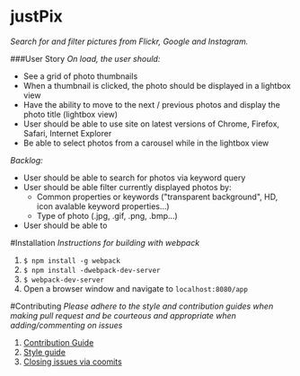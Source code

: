 # justPix
*Search for and filter pictures from Flickr, Google and Instagram.*

###User Story
*On load, the user should:*
- See a grid of photo thumbnails
- When a thumbnail is clicked, the photo should be displayed in a lightbox view
- Have the ability to move to the next / previous photos and display the photo title (lightbox view)
- User should be able to use site on latest versions of Chrome, Firefox, Safari, Internet Explorer
- Be able to select photos from a carousel while in the lightbox view

*Backlog:*
- User should be able to search for photos via keyword query
- User should be able filter currently displayed photos by:
  - Common properties or keywords ("transparent background", HD, icon avalable keyword properties...)
  - Type of photo (.jpg, .gif, .png, .bmp...)
- User should be able to

#Installation
*Instructions for building with webpack*
1. `$ npm install -g webpack` 
2. `$ npm install -dwebpack-dev-server`                
4. `$ webpack-dev-server`
5. Open a browser window and navigate to `localhost:8080/app`

#Contributing
*Please adhere to the style and contribution guides when making pull request and be courteous and appropriate when adding/commenting on issues*
1. [Contribution Guide](COTRIBUTING.md)
2. [Style guide](STYLE-GUIDE.md)
3. [Closing issues via coomits](https://help.github.com/articles/closing-issues-via-commit-messages/)